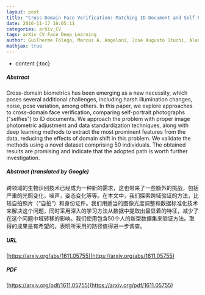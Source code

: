 ```yaml
---
layout: post
title: "Cross-Domain Face Verification: Matching ID Document and Self-Portrait Photographs"
date: 2016-11-17 16:05:11
categories: arXiv_CV
tags: arXiv_CV Face Deep_Learning
author: Guilherme Folego, Marcus A. Angeloni, José Augusto Stuchi, Alan Godoy, Anderson Rocha
mathjax: true
---
```


* content
{:toc}

##### Abstract
Cross-domain biometrics has been emerging as a new necessity, which poses several additional challenges, including harsh illumination changes, noise, pose variation, among others. In this paper, we explore approaches to cross-domain face verification, comparing self-portrait photographs ("selfies") to ID documents. We approach the problem with proper image photometric adjustment and data standardization techniques, along with deep learning methods to extract the most prominent features from the data, reducing the effects of domain shift in this problem. We validate the methods using a novel dataset comprising 50 individuals. The obtained results are promising and indicate that the adopted path is worth further investigation.

##### Abstract (translated by Google)
跨领域的生物识别技术已经成为一种新的需求，这也带来了一些额外的挑战，包括严重的光照变化，噪声，姿态变化等等。在本文中，我们探索跨域验证的方法，比较自拍照片（“自拍”）和身份证件。我们用适当的图像光度调整和数据标准化技术来解决这个问题，同时采用深入的学习方法从数据中提取出最显着的特征，减少了在这个问题中域转移的影响。我们使用包含50个人的新型数据集来验证方法。取得的成果是有希望的，表明所采用的路径值得进一步调查。

##### URL
[https://arxiv.org/abs/1611.05755](https://arxiv.org/abs/1611.05755)

##### PDF
[https://arxiv.org/pdf/1611.05755](https://arxiv.org/pdf/1611.05755)

